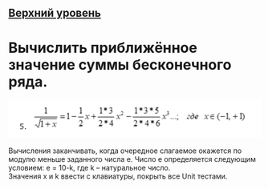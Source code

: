 ## [Верхний уровень](https://github.com/KristianKuznetsov/JavaPractice)

# Вычислить приближённое значение суммы бесконечного ряда. 

![Условие](https://github.com/KristianKuznetsov/JavaPractice/blob/main/Additional%20materials/2022-12-22_23-21-25.png)

Вычисления заканчивать, когда очередное слагаемое окажется по модулю меньше заданного числа e.
Число e определяется следующим условием: e = 10-k, где k – натуральное число.  
Значения x и k ввести с клавиатуры, покрыть все Unit тестами.

